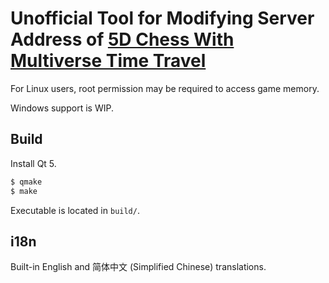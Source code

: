 # **Unofficial** Tool for Modifying Server Address of [5D Chess With Multiverse Time Travel](https://store.steampowered.com/app/1349230/5D_Chess_With_Multiverse_Time_Travel/)

For Linux users, root permission may be required to access game memory.

Windows support is WIP.

## Build

Install Qt 5.

```sh
$ qmake
$ make
```

Executable is located in `build/`.

## i18n

Built-in English and 简体中文 (Simplified Chinese) translations.
